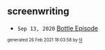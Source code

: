 ## screenwriting


* <code>Sep 13, 2020</code> [Bottle Episode](2020-09-13T19-30-07-bottle-episode.md)

<sup><sub>generated 26 Feb 2021 18:03:58 by <a href='https://github.com/senorprogrammer/til'>til</a></sub></sup>
